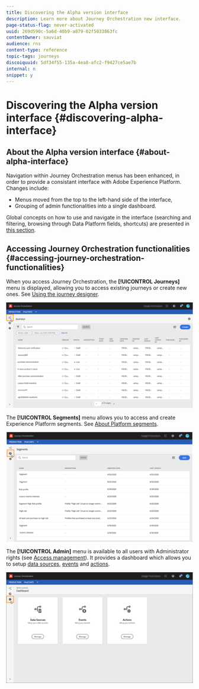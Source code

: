 ```yaml
---
title: Discovering the Alpha version interface
description: Learn more about Journey Orchestration new interface.
page-status-flag: never-activated
uuid: 269d590c-5a6d-40b9-a879-02f5033863fc
contentOwner: sauviat
audience: rns
content-type: reference
topic-tags: journeys
discoiquuid: 5df34f55-135a-4ea8-afc2-f9427ce5ae7b
internal: n
snippet: y
---
```


# Discovering the Alpha version interface {#discovering-alpha-interface}

## About the Alpha version interface {#about-alpha-interface}

Navigation within Journey Orchestration menus has been enhanced, in order to provide a consistant interface with Adobe Experience Platform. Changes include:

* Menus moved from the top to the left-hand side of the interface,
* Grouping of admin functionalities into a single dashboard.

Global concepts on how to use and navigate in the interface (searching and filtering, browsing through Data Platform fields, shortcuts) are presented in [this section](../about/user-interface.md).

## Accessing Journey Orchestration functionalities {#accessing-journey-orchestration-functionalities}

When you access Journey Orchestration, the **[!UICONTROL Journeys]** menu is displayed, allowing you to access existing journeys or create new ones. See [Using the journey designer](../building-journeys/using-the-journey-designer.md).

![](../assets/interface-journeys.png)

The **[!UICONTROL Segments]** menu allows you to access and create Experience Platform segments. See [About Platform segments](../segment/about-segments.md).

![](../assets/interface-segments.png)

The **[!UICONTROL Admin]** menu is available to all users with Administrator rights (see [Access management](../about/access-management.md)). It provides a dashboard which allows you to setup [data sources](../datasource/about-data-sources.md), [events](../event/about-events.md) and [actions](../action/action.md).

![](../assets/interface-admin-dashboard.png)
